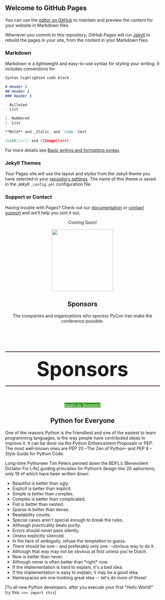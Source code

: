 ## Welcome to GitHub Pages

You can use the [editor on GitHub](https://github.com/pyconir/2022/edit/gh-pages/index.md) to maintain and preview the content for your website in Markdown files.

Whenever you commit to this repository, GitHub Pages will run [Jekyll](https://jekyllrb.com/) to rebuild the pages in your site, from the content in your Markdown files.

### Markdown

Markdown is a lightweight and easy-to-use syntax for styling your writing. It includes conventions for

```markdown
Syntax highlighted code block

# Header 1
## Header 2
### Header 3

- Bulleted
- List

1. Numbered
2. List

**Bold** and _Italic_ and `Code` text

[Link](url) and ![Image](src)
```

For more details see [Basic writing and formatting syntax](https://docs.github.com/en/github/writing-on-github/getting-started-with-writing-and-formatting-on-github/basic-writing-and-formatting-syntax).

### Jekyll Themes

Your Pages site will use the layout and styles from the Jekyll theme you have selected in your [repository settings](https://github.com/pyconir/2022/settings/pages). The name of this theme is saved in the Jekyll `_config.yml` configuration file.

### Support or Contact

Having trouble with Pages? Check out our [documentation](https://docs.github.com/categories/github-pages-basics/) or [contact support](https://support.github.com/contact) and we’ll help you sort it out.




<div style="text-align: center;">
      <p>
      Coming Soon!
    </p>
      <a href="/2022/sponsors">
          <img src="/2022/assets/images/sponsors-icon.svg" width="200" height="200" alt="">
        </a>
        <h2>Sponsors</h2>
        <p>
          The companies and organizations who sponsor PyCon Iran 
          make the conference possible.
        </p>
</div>


<div class="sponsor-level">
      <h2>Sponsors</h2>
      <p><a href="/2022/sponsors-apply/" class="btn" style="border-color: #389826; color: #FFF; background: #389826;">Apply to Sponsor!</a></p>
</div>



<!--   Sponsorship Page -->

<style>
  
.sponsor-level {
  text-align: center;
  width: 100%;
}

.sponsor-level h2{
  font-size: 4rem;
  padding: 1rem;
  border-top: 2px solid #46182e;
  border-bottom: 2px solid #46182e;
}
</style>
    



<h2 id="python-for-everyone" style="text-align: center;">Python for Everyone</h2>
One of the reasons Python is the friendliest and one of the easiest to learn programming languages, is the way people have contributed ideas to improve it. It can be done via the Python Enhancement Proposals or PEP. The most well-known ones are PEP 20 –The Zen of Python– and PEP 8 – Style Guide for Python Code.

Long-time Pythoneer Tim Peters penned down the BDFL’s \[Benevolent Dictator For Life\] guiding principles for Python’s design into 20 aphorisms, only 19 of which have been written down:

* Beautiful is better than ugly.
* Explicit is better than implicit.
* Simple is better than complex.
* Complex is better than complicated.
* Flat is better than nested.
* Sparse is better than dense.
* Readability counts.
* Special cases aren't special enough to break the rules.
* Although practicality beats purity.
* Errors should never pass silently.
* Unless explicitly silenced.
* In the face of ambiguity, refuse the temptation to guess.
* There should be one-- and preferably only one --obvious way to do it.
* Although that way may not be obvious at first unless you're Dutch.
* Now is better than never.
* Although never is often better than \*right\* now.
* If the implementation is hard to explain, it's a bad idea.
* If the implementation is easy to explain, it may be a good idea.
* Namespaces are one honking great idea -- let's do more of those!

\[To all new Python developers, after you execute your first "Hello World!" try this:   ```>>> import this```\]


